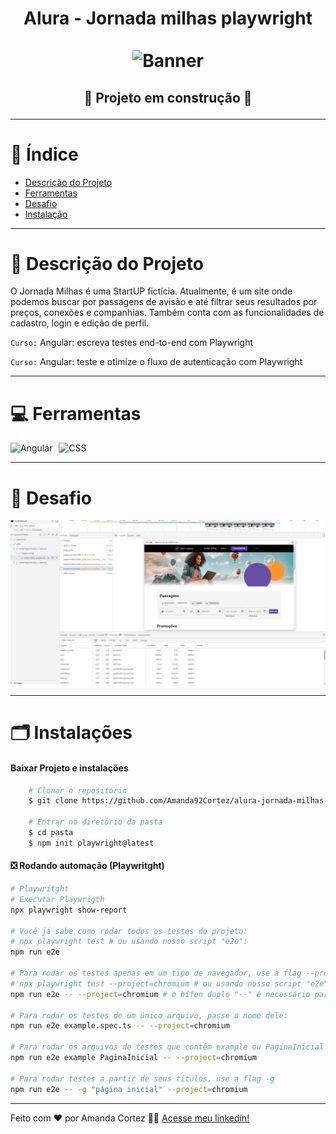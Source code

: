 <div align="center">
  <h1 align="center">
    Alura - Jornada milhas playwright
    <br />
    <br />
    <img src="/img/banner.avif" alt="Banner">
    <br />
  </h1>

  <h2> 
  
  :construction: Projeto em construção :construction:
  <!-- :white_check_mark: Projeto finalizado -->
  </h2>
</div>


---

# :file_folder: Índice 

- [Descrição do Projeto](#id01)
- [Ferramentas](#id02)
- [Desafio](#id04)
- [Instalação](#id03)

---

# :pushpin: Descrição do Projeto <a name="id01"></a>
O Jornada Milhas é uma StartUP fictícia. Atualmente, é um site onde podemos buscar por passagens de avisão e até filtrar seus resultados por preços, conexões e companhias. Também conta com as funcionalidades de cadastro, login e edição de perfil.

` Curso: ` Angular: escreva testes end-to-end com Playwright

` Curso: ` Angular: teste e otimize o fluxo de autenticação com Playwright

---

# :computer: Ferramentas<a name="id02"></a>

<div style="display: flex; gap: 10px;">
  <img src="https://img.shields.io/badge/Angular-DD0031?style=for-the-badge&logo=angular&logoColor=white" alt="Angular">
  
  <img src="https://img.shields.io/badge/Playwright-2EAD33?style=for-the-badge&logo=playwright&logoColor=white" alt="CSS">
  
</div>

---
# 🎯 Desafio <a name="id04"></a>
<img src="/img/jornadaMilha_play.gif" alt="Gif">

---

# 🗂 Instalações <a name="id03"></a>
#### Baixar Projeto e instalações
```bash
    # Clonar o repositório
    $ git clone https://github.com/Amanda92Cortez/alura-jornada-milhas-playwright.git

    # Entrar no diretório da pasta
    $ cd pasta
    $ npm init playwright@latest
```

#### ❎ Rodando automação (Playwritght)

```bash
# Playwritght
# Executar Playwrigth
npx playwright show-report 

# Você já sabe como rodar todos os testes do projeto:
# npx playwright test # ou usando nosso script "e2e":
npm run e2e

# Para rodar os testes apenas em um tipo de navegador, use a flag --project:
# npx playwright test --project=chromium # ou usando nosso script "e2e": 
npm run e2e -- --project=chromium # o hífen duplo "--" é necessário para adicionar flags ao script

# Para rodar os testes de um único arquivo, passe o nome dele:
npm run e2e example.spec.ts -- --project=chromium

# Para rodar os arquivos de testes que contêm example ou PaginaInicial no nome (irá rodar ambos example.spec.ts e visitarPaginaInicial.spec.ts), passe essas palavras para o comando
npm run e2e example PaginaInicial -- --project=chromium

# Para rodar testes a partir de seus títulos, use a flag -g
npm run e2e -- -g "página inicial" --project=chromium

```

---

Feito com ❤️ por Amanda Cortez 👋🏽 [Acesse meu linkedin!](www.linkedin.com/in/amandacortez92)
